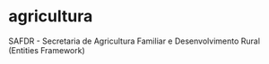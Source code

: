 agricultura
===========

SAFDR - Secretaria de Agricultura Familiar e Desenvolvimento Rural (Entities Framework)
